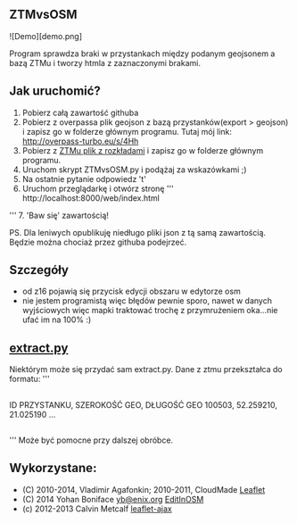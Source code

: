 ZTMvsOSM
-------------
![Demo][demo.png]

Program sprawdza braki w przystankach między podanym geojsonem a bazą ZTMu i tworzy htmla z zaznaczonymi brakami.

Jak uruchomić?
-------------
1. Pobierz całą zawartość githuba
2. Pobierz z overpassa plik geojson z bazą przystanków(export > geojson) i zapisz go w folderze głównym programu. Tutaj mój link: http://overpass-turbo.eu/s/4Hh
3. Pobierz z [ZTMu plik z rozkładami](ftp://rozklady.ztm.waw.pl/) i zapisz go w folderze głównym programu.
4. Uruchom skrypt ZTMvsOSM.py i podążaj za wskazówkami ;)
5. Na ostatnie pytanie odpowiedz 't'
6. Uruchom przeglądarkę i otwórz stronę
'''
http://localhost:8000/web/index.html

'''
7. 'Baw się' zawartością!

PS. Dla leniwych opublikuję niedługo pliki json z tą samą zawartością. Będzie można chociaż przez githuba podejrzeć.

Szczegóły
-------------
- od z16 pojawią się przycisk edycji obszaru w edytorze osm
- nie jestem programistą więc błędów pewnie sporo, nawet w danych wyjściowych więc mapki traktować trochę z przymrużeniem oka...nie ufać im na 100% :)

[extract.py](../extract.py)
-------------
Niektórym może się przydać sam extract.py. Dane z ztmu przekształca do formatu:
'''
##
ID PRZYSTANKU, SZEROKOŚĆ GEO, DŁUGOŚĆ GEO
100503, 52.259210, 21.025190
...
##
'''
Może być pomocne przy dalszej obróbce.

Wykorzystane:
-------------
* (C) 2010-2014, Vladimir Agafonkin; 2010-2011, CloudMade [Leaflet](http://leafletjs.com/)
* (C) 2014 Yohan Boniface <yb@enix.org> [EditInOSM](https://github.com/yohanboniface/Leaflet.EditInOSM)
* (c) 2012-2013 Calvin Metcalf [leaflet-ajax](https://github.com/calvinmetcalf/leaflet-ajax)
